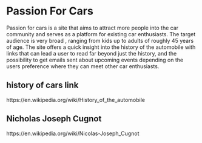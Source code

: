 # Passion For Cars

Passion for cars is a site that aims to attract more people into the car community and serves as a platform for existing car enthusiasts. The target audience is very broad , ranging from kids up to adults of roughly 45 years of age. The site offers a quick insight into the history of the automobile with links that can lead a user to read far beyond just the history, and the possibility to get emails sent about upcoming events depending on the users preference where they can meet other car enthusiasts.

<h2>history of cars link</h2>
<p>https://en.wikipedia.org/wiki/History_of_the_automobile</p>

<h2>Nicholas Joseph Cugnot</h2>
<p>https://en.wikipedia.org/wiki/Nicolas-Joseph_Cugnot</p>